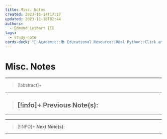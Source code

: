 ```yaml
---
title: Misc. Notes
created: 2023-11-14T17:17
updated: 2023-11-18T02:44
authors:
  - Edmund Leibert III
tags:
  - study-note
cards-deck: "🔴 Academic::📚 Educational Resource::Real Python::Click and Python: Build Extensible and Composable CLI Apps"
---
```


# Misc. Notes

---

> [!abstract]+ 
> 

---

> [!info]+ 
> **Previous Note(s):**
> - 

---



---

> [!INFO]+ 
> **Next Note(s)**:
> 

---
